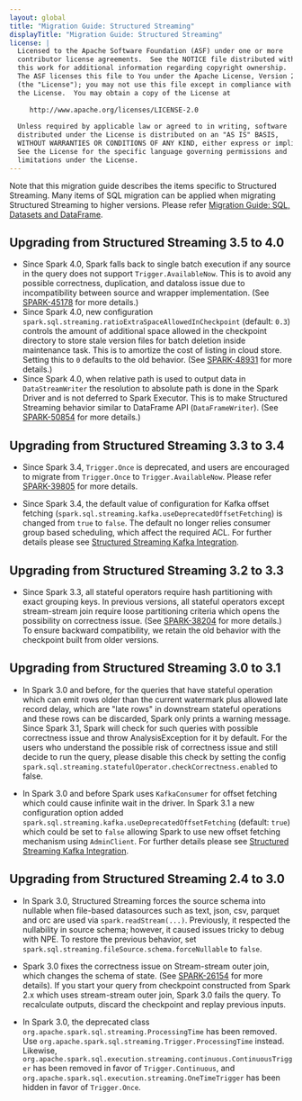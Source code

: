 ```yaml
---
layout: global
title: "Migration Guide: Structured Streaming"
displayTitle: "Migration Guide: Structured Streaming"
license: |
  Licensed to the Apache Software Foundation (ASF) under one or more
  contributor license agreements.  See the NOTICE file distributed with
  this work for additional information regarding copyright ownership.
  The ASF licenses this file to You under the Apache License, Version 2.0
  (the "License"); you may not use this file except in compliance with
  the License.  You may obtain a copy of the License at
 
     http://www.apache.org/licenses/LICENSE-2.0
 
  Unless required by applicable law or agreed to in writing, software
  distributed under the License is distributed on an "AS IS" BASIS,
  WITHOUT WARRANTIES OR CONDITIONS OF ANY KIND, either express or implied.
  See the License for the specific language governing permissions and
  limitations under the License.
---
```


Note that this migration guide describes the items specific to Structured Streaming.
Many items of SQL migration can be applied when migrating Structured Streaming to higher versions.
Please refer [Migration Guide: SQL, Datasets and DataFrame](../sql-migration-guide.html).

## Upgrading from Structured Streaming 3.5 to 4.0

- Since Spark 4.0, Spark falls back to single batch execution if any source in the query does not support `Trigger.AvailableNow`. This is to avoid any possible correctness, duplication, and dataloss issue due to incompatibility between source and wrapper implementation. (See [SPARK-45178](https://issues.apache.org/jira/browse/SPARK-45178) for more details.)
- Since Spark 4.0, new configuration `spark.sql.streaming.ratioExtraSpaceAllowedInCheckpoint` (default: `0.3`) controls the amount of additional space allowed in the checkpoint directory to store stale version files for batch deletion inside maintenance task. This is to amortize the cost of listing in cloud store. Setting this to `0` defaults to the old behavior. (See [SPARK-48931](https://issues.apache.org/jira/browse/SPARK-48931) for more details.)
- Since Spark 4.0, when relative path is used to output data in `DataStreamWriter` the resolution to absolute path is done in the Spark Driver and is not deferred to Spark Executor. This is to make Structured Streaming behavior similar to DataFrame API (`DataFrameWriter`). (See [SPARK-50854](https://issues.apache.org/jira/browse/SPARK-50854) for more details.)

## Upgrading from Structured Streaming 3.3 to 3.4

- Since Spark 3.4, `Trigger.Once` is deprecated, and users are encouraged to migrate from `Trigger.Once` to `Trigger.AvailableNow`. Please refer [SPARK-39805](https://issues.apache.org/jira/browse/SPARK-39805) for more details.

- Since Spark 3.4, the default value of configuration for Kafka offset fetching (`spark.sql.streaming.kafka.useDeprecatedOffsetFetching`) is changed from `true` to `false`. The default no longer relies consumer group based scheduling, which affect the required ACL. For further details please see [Structured Streaming Kafka Integration](structured-streaming-kafka-integration.html#offset-fetching).

## Upgrading from Structured Streaming 3.2 to 3.3

- Since Spark 3.3, all stateful operators require hash partitioning with exact grouping keys. In previous versions, all stateful operators except stream-stream join require loose partitioning criteria which opens the possibility on correctness issue. (See [SPARK-38204](https://issues.apache.org/jira/browse/SPARK-38204) for more details.) To ensure backward compatibility, we retain the old behavior with the checkpoint built from older versions.

## Upgrading from Structured Streaming 3.0 to 3.1

- In Spark 3.0 and before, for the queries that have stateful operation which can emit rows older than the current watermark plus allowed late record delay, which are "late rows" in downstream stateful operations and these rows can be discarded, Spark only prints a warning message. Since Spark 3.1, Spark will check for such queries with possible correctness issue and throw AnalysisException for it by default. For the users who understand the possible risk of correctness issue and still decide to run the query, please disable this check by setting the config `spark.sql.streaming.statefulOperator.checkCorrectness.enabled` to false.

- In Spark 3.0 and before Spark uses `KafkaConsumer` for offset fetching which could cause infinite wait in the driver.
  In Spark 3.1 a new configuration option added `spark.sql.streaming.kafka.useDeprecatedOffsetFetching` (default: `true`)
  which could be set to `false` allowing Spark to use new offset fetching mechanism using `AdminClient`.
  For further details please see [Structured Streaming Kafka Integration](structured-streaming-kafka-integration.html#offset-fetching).

## Upgrading from Structured Streaming 2.4 to 3.0

- In Spark 3.0, Structured Streaming forces the source schema into nullable when file-based datasources such as text, json, csv, parquet and orc are used via `spark.readStream(...)`. Previously, it respected the nullability in source schema; however, it caused issues tricky to debug with NPE. To restore the previous behavior, set `spark.sql.streaming.fileSource.schema.forceNullable` to `false`.

- Spark 3.0 fixes the correctness issue on Stream-stream outer join, which changes the schema of state. (See [SPARK-26154](https://issues.apache.org/jira/browse/SPARK-26154) for more details). If you start your query from checkpoint constructed from Spark 2.x which uses stream-stream outer join, Spark 3.0 fails the query. To recalculate outputs, discard the checkpoint and replay previous inputs.

- In Spark 3.0, the deprecated class `org.apache.spark.sql.streaming.ProcessingTime` has been removed. Use `org.apache.spark.sql.streaming.Trigger.ProcessingTime` instead. Likewise, `org.apache.spark.sql.execution.streaming.continuous.ContinuousTrigger` has been removed in favor of `Trigger.Continuous`, and `org.apache.spark.sql.execution.streaming.OneTimeTrigger` has been hidden in favor of `Trigger.Once`.
